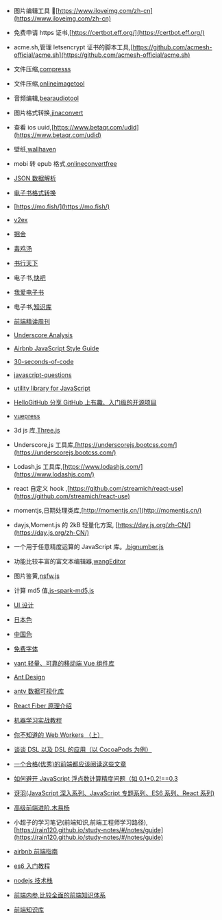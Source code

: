- 图片编辑工具 🔧[https://www.iloveimg.com/zh-cn](https://www.iloveimg.com/zh-cn)

- 免费申请 https 证书,[https://certbot.eff.org/](https://certbot.eff.org/)

- acme.sh,管理 letsencrypt 证书的脚本工具,[https://github.com/acmesh-official/acme.sh](https://github.com/acmesh-official/acme.sh)

- 文件压缩,[compresss](https://www.compresss.com/)

- 文件压缩,[onlineimagetool](https://www.onlineimagetool.com/zh/)

- 音频编辑,[bearaudiotool](https://www.bearaudiotool.com/zh)

- 图片格式转换,[jinaconvert](https://jinaconvert.com/cn/)

- 查看 ios uuid,[https://www.betaqr.com/udid](https://www.betaqr.com/udid)

- 壁纸,[wallhaven](https://wallhaven.cc/)

- mobi 转 epub 格式,[onlineconvertfree](https://onlineconvertfree.com/zh/convert/epub/)

- [JSON 数据解析](https://www.json.cn/)

- [电子书格式转换](https://onlineconvertfree.com/zh/)

- [https://mo.fish/](https://mo.fish/)

- [v2ex](https://www.v2ex.com/)

- [掘金](https://juejin.im/timeline)

- [毒鸡汤](https://3www.top/)

- [书行天下](https://www.sxpdf.com/)

- 电子书,[快吧](http://www.fast8.com/)

- [我爱电子书](https://www.52doc.com/)

- 电子书,[知识库](https://book.zhishikoo.com/)

- [前端精读周刊](https://github.com/ascoders/weekly)

- [Underscore Analysis](https://github.com/lessfish/underscore-analysis)

- [Airbnb JavaScript Style Guide](https://github.com/airbnb/javascript)

- [30-seconds-of-code](https://github.com/30-seconds/30-seconds-of-code)

- [javascript-questions](https://github.com/lydiahallie/javascript-questions/blob/master/zh-CN/README-zh_CN.md)

- [utility library for JavaScript](https://github.com/liriliri/licia)

- [HelloGitHub 分享 GitHub 上有趣、入门级的开源项目](https://github.com/521xueweihan/HelloGitHub)

- [vuepress](https://vuepress.vuejs.org/zh/)

- 3d js 库,[Three.js](http://www.webgl3d.cn/)

- Underscore,js 工具库,[https://underscorejs.bootcss.com/](https://underscorejs.bootcss.com/)

- Lodash,js 工具库,[https://www.lodashjs.com/](https://www.lodashjs.com/)

- react 自定义 hook ,[https://github.com/streamich/react-use](https://github.com/streamich/react-use)

- momentjs,日期处理类库,[http://momentjs.cn/](http://momentjs.cn/)

- dayjs,Moment.js 的 2kB 轻量化方案, [https://day.js.org/zh-CN/](https://day.js.org/zh-CN/)

- 一个用于任意精度运算的 JavaScript 库。,[bignumber.js](https://mikemcl.github.io/bignumber.js)

- 功能比较丰富的富文本编辑器,[wangEditor](http://www.wangeditor.com/)

- 图片鉴黄,[nsfw.js](https://github.com/infinitered/nsfwjs)

- 计算 md5 值,[js-spark-md5,js](https://github.com/satazor/js-spark-md5)

- [UI 设计](http://collectui.com/designs)

- [日本色](https://nipponcolors.com/)

- [中国色](http://zhongguose.com/)

- [免费字体](https://www.fontspace.com/)

- [vant,轻量、可靠的移动端 Vue 组件库](https://youzan.github.io/vant/#/)

- [Ant Design](https://ant.design/components/overview-cn/)

- [antv 数据可视化库](https://antv.vision/zh)

- [React Fiber 原理介绍](https://segmentfault.com/a/1190000018250127?utm_source=tag-newest)

- [机器学习实战教程](https://cuijiahua.com/blog/ml/)

- [你不知道的 Web Workers （上）](https://juejin.im/post/5ef2a554f265da02e47d952b)

- [谈谈 DSL 以及 DSL 的应用（以 CocoaPods 为例）](https://draveness.me/dsl/)

- [一个合格(优秀)的前端都应该阅读这些文章](https://juejin.im/post/5d387f696fb9a07eeb13ea60)

- [如何避开 JavaScript 浮点数计算精度问题（如 0.1+0.2!==0.3](https://wjw465150.github.io/blog/blog/my_data/%E5%BC%80%E5%8F%91/JavaScript/%E5%A6%82%E4%BD%95%E9%81%BF%E5%BC%80JavaScript%E6%B5%AE%E7%82%B9%E6%95%B0%E8%AE%A1%E7%AE%97%E7%B2%BE%E5%BA%A6%E9%97%AE%E9%A2%98.html)

- [讶羽(JavaScript 深入系列、JavaScript 专题系列、ES6 系列、React 系列)](https://github.com/mqyqingfeng/Blog)

- [高级前端进阶.木易杨](https://muyiy.cn/)

* 小超子的学习笔记(前端知识,前端工程师学习路径),[https://rain120.github.io/study-notes/#/notes/guide](https://rain120.github.io/study-notes/#/notes/guide)

* [airbnb 前端指南](https://github.com/airbnb/javascript)

* [es6 入门教程](https://es6.ruanyifeng.com/)

* [nodejs 技术栈](https://www.nodejs.red/#/)

- [前端内参,比较全面的前端知识体系](https://coffe1891.gitbook.io/frontend-hard-mode-interview/)

- [前端知识库](https://www.html5iq.com/index.html)
